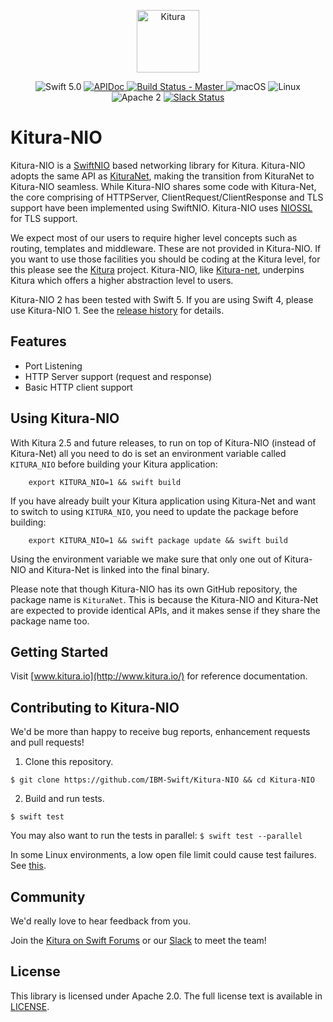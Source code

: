<p align="center">
<a href="http://kitura.io/">
<img src="https://raw.githubusercontent.com/IBM-Swift/Kitura/master/Sources/Kitura/resources/kitura-bird.svg?sanitize=true" height="100" alt="Kitura">
</a>
</p>


<p align="center">
<img src="https://img.shields.io/badge/Swift-5.0-orange.svg?style=flat" alt="Swift 5.0">
<a href="https://ibm-swift.github.io/Kitura-NIO/index.html">
<img src="https://img.shields.io/badge/apidoc-KituraNIO-1FBCE4.svg?style=flat" alt="APIDoc">
</a>
<a href="https://travis-ci.org/IBM-Swift/Kitura-NIO">
<img src="https://travis-ci.org/IBM-Swift/Kitura-NIO.svg?branch=master" alt="Build Status - Master">
</a>
<img src="https://img.shields.io/badge/os-macOS-green.svg?style=flat" alt="macOS">
<img src="https://img.shields.io/badge/os-linux-green.svg?style=flat" alt="Linux">
<img src="https://img.shields.io/badge/license-Apache2-blue.svg?style=flat" alt="Apache 2">
<a href="http://swift-at-ibm-slack.mybluemix.net/">
<img src="http://swift-at-ibm-slack.mybluemix.net/badge.svg" alt="Slack Status">
</a>
</p>

# Kitura-NIO

Kitura-NIO is a [SwiftNIO](https://github.com/apple/swift-nio) based networking library for Kitura. Kitura-NIO adopts the same API as [KituraNet](https://github.com/IBM-Swift/Kitura-net), making the transition from KituraNet to Kitura-NIO seamless. While Kitura-NIO shares some code with Kitura-Net, the core comprising of HTTPServer, ClientRequest/ClientResponse and TLS support have been implemented using SwiftNIO. Kitura-NIO uses [NIOSSL](https://github.com/apple/swift-nio-ssl) for TLS support.

We expect most of our users to require higher level concepts such as routing, templates and middleware. These are not provided in Kitura-NIO. If you want to use those facilities you should be coding at the Kitura level, for this please see the [Kitura](https://github.com/IBM-Swift/Kitura) project. Kitura-NIO, like  [Kitura-net](https://github.com/IBM-Swift/Kitura-net), underpins Kitura which offers a higher abstraction level to users.

Kitura-NIO 2 has been tested with Swift 5. If you are using Swift 4, please use Kitura-NIO 1. See the [release history](https://github.com/IBM-Swift/Kitura-NIO/releases) for details.

## Features

- Port Listening
- HTTP Server support (request and response)
- Basic HTTP client support

## Using Kitura-NIO

With Kitura 2.5 and future releases, to run on top of Kitura-NIO (instead of Kitura-Net) all you need to do is set an environment variable called `KITURA_NIO` before building your Kitura application:

```shell
    export KITURA_NIO=1 && swift build
```

If you have already built your Kitura application using Kitura-Net and want to switch to using `KITURA_NIO`, you need to update the package before building:

```shell
    export KITURA_NIO=1 && swift package update && swift build
```

Using the environment variable we make sure that only one out of Kitura-NIO and Kitura-Net is linked into the final binary.

Please note that though Kitura-NIO has its own GitHub repository, the package name is `KituraNet`. This is because the Kitura-NIO and Kitura-Net are expected to provide identical APIs, and it makes sense if they share the package name too.


## Getting Started

Visit [www.kitura.io](http://www.kitura.io/) for reference documentation.

## Contributing to Kitura-NIO

We'd be more than happy to receive bug reports, enhancement requests and pull requests!

1. Clone this repository.

`$ git clone https://github.com/IBM-Swift/Kitura-NIO && cd Kitura-NIO`

2. Build and run tests.

`$ swift test`

You may also want to run the tests in parallel:
`$ swift test --parallel`

In some Linux environments, a low open file limit could cause test failures. See [this](https://github.com/IBM-Swift/Kitura-NIO/issues/1).

## Community

We'd really love to hear feedback from you.

Join the [Kitura on Swift Forums](https://forums.swift.org/c/related-projects/kitura) or our [Slack](http://swift-at-ibm-slack.mybluemix.net/) to meet the team!

## License

This library is licensed under Apache 2.0. The full license text is available in [LICENSE](https://github.com/IBM-Swift/Kitura-NIO/blob/master/LICENSE.txt).
